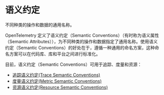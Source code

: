 # 语义约定

不同种类的操作和数据的通用名称。

OpenTelemetry 定义了语义约定（Semantic Conventions）（有时称为语义属性（Semantic Attributes）），为不同种类的操作和数据指定了通用名称。使用语义约定（Semantic Conventions）的好处在于，遵循一种通用的命名方案，这种命名方案可以在代码库、库和平台之间进行标准化。

目前，语义约定（Semantic Conventions）可用于追踪、度量和资源：

- [追踪语义约定(Trace Semantic Conventions)](https://opentelemetry.io/docs/reference/specification/trace/semantic_conventions/)
- [度量语义约定(Metric Semantic Conventions)](https://opentelemetry.io/docs/reference/specification/metrics/semantic_conventions/)
- [资源语义约定(Resource Semantic Conventions)](https://opentelemetry.io/docs/reference/specification/resource/semantic_conventions/)